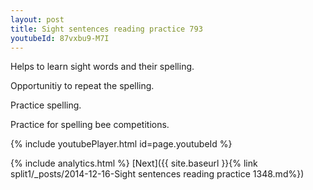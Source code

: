 ```yaml
---
layout: post
title: Sight sentences reading practice 793
youtubeId: 87vxbu9-M7I
---
```

 
 
Helps to learn sight words and their spelling.

Opportunitiy to repeat the spelling. 

Practice spelling. 
 
Practice for spelling bee competitions. 
 
{% include youtubePlayer.html id=page.youtubeId %}
 
 
{% include analytics.html %} 
[Next]({{ site.baseurl }}{% link  split1/_posts/2014-12-16-Sight sentences reading practice 1348.md%})
 
